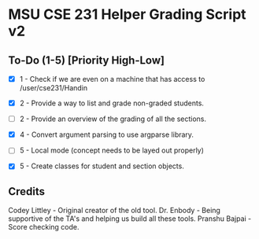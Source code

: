 # MSU CSE 231 Helper Grading Script v2

## To-Do (1-5) [Priority High-Low]
- [X] 1 - Check if we are even on a machine that has access to /user/cse231/Handin
- [X] 2 - Provide a way to list and grade non-graded students.
- [ ] 2 - Provide an overview of the grading of all the sections.
- [X] 4 - Convert argument parsing to use argparse library.
- [ ] 5 - Local mode (concept needs to be layed out properly)
- [X] 5 - Create classes for student and section objects.


## Credits
Codey Littley - Original creator of the old tool.
Dr. Enbody - Being supportive of the TA's and helping us build all these tools.
Pranshu Bajpai - Score checking code.
